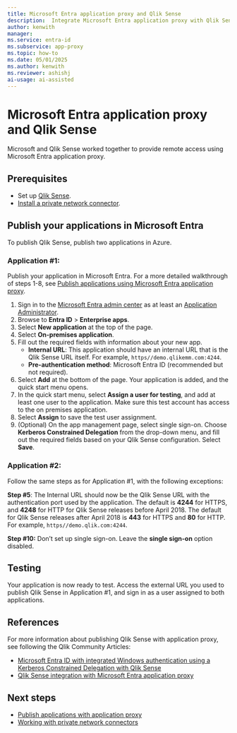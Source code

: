 ```yaml
---
title: Microsoft Entra application proxy and Qlik Sense
description:  Integrate Microsoft Entra application proxy with Qlik Sense.
author: kenwith
manager: 
ms.service: entra-id
ms.subservice: app-proxy
ms.topic: how-to
ms.date: 05/01/2025
ms.author: kenwith
ms.reviewer: ashishj
ai-usage: ai-assisted
---
```


# Microsoft Entra application proxy and Qlik Sense 
Microsoft and Qlik Sense worked together to provide remote access using Microsoft Entra application proxy.  

## Prerequisites 
- Set up [Qlik Sense](https://community.qlik.com/docs/DOC-19822). 
- [Install a private network connector](application-proxy-add-on-premises-application.md).
 
## Publish your applications in Microsoft Entra
To publish Qlik Sense, publish two applications in Azure.

### Application #1: 

Publish your application in Microsoft Entra. For a more detailed walkthrough of steps 1-8, see [Publish applications using Microsoft Entra application proxy](~/identity/app-proxy/application-proxy-add-on-premises-application.md). 

1. Sign in to the [Microsoft Entra admin center](https://entra.microsoft.com) as at least an [Application Administrator](~/identity/role-based-access-control/permissions-reference.md#application-administrator).
1. Browse to **Entra ID** > **Enterprise apps**.
3. Select **New application** at the top of the page. 
4. Select **On-premises application**. 
5. Fill out the required fields with information about your new app. 
   - **Internal URL**: This application should have an internal URL that is the Qlik Sense URL itself. For example, `https//demo.qlikemm.com:4244`. 
   - **Pre-authentication method**: Microsoft Entra ID (recommended but not required).
1. Select **Add** at the bottom of the page. Your application is added, and the quick start menu opens. 
2. In the quick start menu, select **Assign a user for testing**, and add at least one user to the application. Make sure this test account has access to the on premises application. 
3. Select **Assign** to save the test user assignment. 
4. (Optional) On the app management page, select single sign-on. Choose **Kerberos Constrained Delegation** from the drop-down menu, and fill out the required fields based on your Qlik Sense configuration. Select **Save**. 

### Application #2: 
Follow the same steps as for Application #1, with the following exceptions: 

**Step #5**: The Internal URL should now be the Qlik Sense URL with the authentication port used by the application. The default is **4244** for HTTPS, and **4248** for HTTP for Qlik Sense releases before April 2018. The default for Qlik Sense releases after April 2018 is **443** for HTTPS and **80** for HTTP. For example, `https//demo.qlik.com:4244`.

**Step #10:** Don’t set up single sign-on. Leave the **single sign-on** option disabled.
 
## Testing 
Your application is now ready to test. Access the external URL you used to publish Qlik Sense in Application #1, and sign in as a user assigned to both applications.  

## References
For more information about publishing Qlik Sense with application proxy, see following the Qlik Community Articles: 
- [Microsoft Entra ID with integrated Windows authentication using a Kerberos Constrained Delegation with Qlik Sense](https://community.qlik.com/docs/DOC-20183)
- [Qlik Sense integration with Microsoft Entra application proxy](https://community.qlik.com/t5/Technology-Partners-Ecosystem/Azure-AD-Application-Proxy/ta-p/1528396)

## Next steps

- [Publish applications with application proxy](~/identity/app-proxy/application-proxy-add-on-premises-application.md)
- [Working with private network connectors](~/identity/app-proxy/application-proxy-connector-groups.md)
